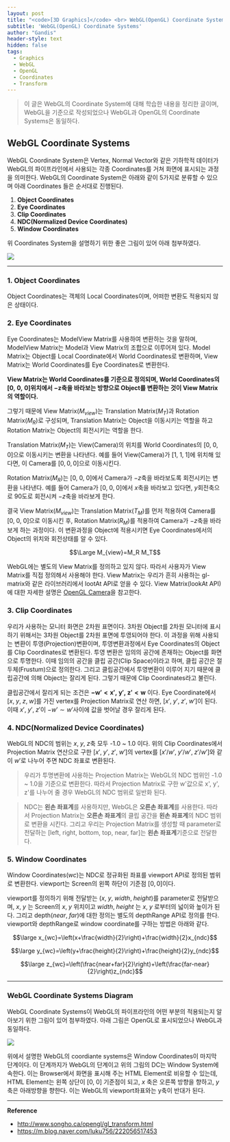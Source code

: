 ```yaml
---
layout: post
title: "<code>[3D Graphics]</code> <br> WebGL(OpenGL) Coordinate Systems"
subtitle: 'WebGL(OpenGL) Coordinate Systems'
author: "Gandis"
header-style: text
hidden: false
tags:
  - Graphics
  - WebGL
  - OpenGL
  - Coordinates
  - Transform
---
```


> 이 글은 WebGL의 Coordinate System에 대해 학습한 내용을 정리한 글이며, WebGL을 기준으로 작성되었으나 WebGL과 OpenGL의 Coordinate Systems은 동일하다. 

## **WebGL Coordinate Systems**
WebGL Coordinate System은 Vertex, Normal Vector와 같은 기하학적 데이터가 WebGL의 파이프라인에서 사용되는 각종 Coordinates를 거쳐 화면에 표시되는 과정을 의미한다. WebGL의 Coordinate System은 아래와 같이 5가지로 분류할 수 있으며 아래 Coordinates 들은 순서대로 진행된다.

 1. **Object Coordinates**
 2. **Eye Coordinates**
 3. **Clip Coordinates**
 4. **NDC(Normalized Device Coordinates)**
 5. **Window Coordinates**

 위 Coordinates System을 설명하기 위한 좋은 그림이 있어 아래 첨부하였다.

 ![](/../../img/graphics/coordinates/coordinate_systems_1.png)

---

### **1. Object Coordinates**
Object Coordinates는 객체의 Local Coordinates이며, 어떠한 변환도 적용되지 않은 상태이다.

### **2. Eye Coordinates**
Eye Coordinates는 ModelView Matrix를 사용하여 변환하는 것을 말하며, ModelView Matrix는 Model과 View Matrix의 조합으로 이루어져 있다. Model Matrix는 Object를 Local Coordinate에서 World Coordinates로 변환하며, View Matrix는 World Coordinates를 Eye Coordinates로 변환한다.

**View Matrix는 World Coordinates를 기준으로 정의되며, World Coordinates의 $\boldsymbol{[0, \;0, \;0]}$위치에서 $\boldsymbol{-z}$축을 바라보는 방향으로 Object를 변환하는 것이 View Matrix의 역할이다.** 

그렇기 때문에 View Matrix($M_{view}$)는 Translation Matrix($M_T$)과 Rotation Matrix($M_R$)로 구성되며, Translation Matrix는 Object을 이동시키는 역할을 하고 Rotation Matrix는 Object의 회전시키는 역할을 한다. 

Translation Matrix($M_T$)는 View(Camera)의 위치를 World Coordinates의 $[0, \;0, \;0]$으로 이동시키는 변환을 나타낸다. 예를 들어 View(Camera)가 $[1, \;1, \;1]$에 위치해 있다면, 이 Camera를 $[0, 0, 0]$으로 이동시킨다.

Rotation Matrix($M_R$)는 $[0, \;0, \;0]$에서 Camera가 $-z$축을 바라보도록 회전시키는 변환을 나타낸다. 예를 들어 Camera가 $[0, \;0, \;0]$에서 $x$축을 바라보고 있다면, $y$회전축으로 90도로 회전시켜 $-z$축을 바라보게 한다.

결국 View Matrix($M_{view}$)는 Translation Matrix($T_M$)를 먼저 적용하여 Camera를 $[0, \;0, \;0]$으로 이동시킨 후, Rotation Matrix($R_M$)를 적용하여 Camera가 $-z$축을 바라보게 하는 과정이다. 이 변환과정을 Object에 적용시키면 Eye Coordinates에서의 Object의 위치와 회전상태를 알 수 있다.

$$\Large M_{view}=M_R M_T$$

WebGL에는 별도의 View Matrix를 정의하고 있지 않다. 따라서 사용자가 View Matrix를 직접 정의해서 사용해야 한다. View Matrix는 우리가 흔히 사용하는 gl-matrix와 같은 라이브러리에서 lootAt API로 얻을 수 있다. View Matrix(lookAt API)에 대한 자세한 설명은 [OpenGL Camera](http://www.songho.ca/opengl/gl_camera.html#lookat)을 참고한다.


### **3. Clip Coordinates**
우리가 사용하는 모니터 화면은 2차원 표면이다. 3차원 Object를 2차원 모니터에 표시하기 위해서는 3차원 Object를 2차원 표면에 투영되어야 한다. 이 과정을 위해 사용되는 변환이 투영(Projection)변환이며, 투영변환과정에서 Eye Coordinates의 Object를 Clip Coordinates로 변환된다. 
투영 변환은 임의의 공간에 존재하는 Object를 화면으로 투명한다. 이때 임의의 공간을 클립 공간(Clip Space)이라고 하며, 클립 공간은 절두체(Frustum)으로 정의한다. 그리고 클립공간에서 투영변환이 이루어 지기 때문에 클립공간에 의해 Object는 잘리게 된다. 그렇기 때문에 Clip Coordinates라고 불린다.

클립공간에서 잘리게 되는 조건은 $\boldsymbol{-w'< x',\;y',\;z'< w}$ 이다. Eye Coordinate에서 $[x, \;y, \;z, \;w]$를 가진 vertex를 Projection Matrix로 연산 하면, $[x', \;y', \;z', \;w']$이 된다. 이때 $x', \;y', \;z'$이 $-w'\sim w'$사이에 값을 벗어날 경우 잘리게 된다. 

### **4. NDC(Normalized Device Coordinates)**
WebGL의 NDC의 범위는 $x,\;y,\;z$축 모두 -1.0 ~ 1.0 이다. 위의 Clip Coordinates에서 Projection Matrix 연산으로 구한 $[x', \;y', \;z', \;w']$의 vertex를 $[x'/w', \;y'/w', \;z'/w']$와 같이 $w'$로 나누어 주면 NDC 좌표로 변환된다.

> 우리가 투명변환에 사용하는 Projection Matrix는 WebGL의 NDC 범위인 -1.0 ~ 1.0을 기준으로 변환한다. 따라서 Projection Matrix로 구한 w'값으로 x', y', z'를 나누어 줄 경우 WebGL의 NDC 범위로 일반화 된다.

> NDC는 **왼손 좌표계**를 사용하지만, WebGL은 **오른손 좌표계**를 사용한다. 따라서 Projection Matrix는 **오른손 좌표계**의 클립 공간을 **왼손 좌표계**의 NDC 범위로 변환을 시킨다. 그리고 우리는 Projection Matrix를 생성할 때 parameter로 전달하는 [left, right, bottom, top, near, far]는 **왼손 좌표계**기준으로 전달한다.

### **5. Window Coordinates**
Window Coordinates$(wc)$는 NDC로 정규화된 좌표를 viewport API로 정의된 범위로 변환한다. viewport는 Screen의 왼쪽 하단이 기준점 $[0, 0]$이다. 

viewport를 정의하기 위해 전달받는 $(x,\;y,\;width,\;height)$를 parameter로 전달받으며, $x,\;y$ 는 Screen의 $x,\;y$ 위치이고 $width,\;height$ 는 $x,\;y$ 로부터의 넓이와 높이가 된다. 그리고 depth$(near,\;far)$에 대한 정의는 별도의 depthRange API로 정의를 한다. viewport와 depthRange로 window coordinate를 구하는 방법은 아래와 같다.

$$\large x_{wc}=\left(x+\frac{width}{2}\right)+\frac{width}{2}x_{ndc}$$

$$\large y_{wc}=\left(y+\frac{height}{2}\right)+\frac{height}{2}y_{ndc}$$

$$\large z_{wc}=\left(\frac{near+far}{2}\right)+\left(\frac{far-near}{2}\right)z_{ndc}$$

---

### **WebGL Coordinate Systems Diagram**

WebGL Coordinate Systems이 WebGL의 파이프라인의 어떤 부분의 적용되는지 알아보기 위한 그림이 있어 첨부하였다. 아래 그림은 OpenGL로 표시되었으나 WebGL과 동일하다.  

![](/../../img/graphics/coordinates/coordinate_systems_2.png)

위에서 설명한 WebGL의 coordiante systems은 Window Coordinates이 마지막 단계이다. 이 단계까지가 WebGL의 단계이고 위의 그림의 DC는 Window System에 속한다. 이는 Browser에서 화면을 표시해 주는 HTML Element로 비유할 수 있는데, HTML Element는 왼쪽 상단이 $[0, \;0]$ 기준점이 되고, $x$ 축은 오른쪽 방향을 향하고, $y$축은 아래방향을 향한다. 이는 WebGL의 viewport좌표와는 y축이 반대가 된다.

---

**Reference**
- http://www.songho.ca/opengl/gl_transform.html
- https://m.blog.naver.com/luku756/222056517453
